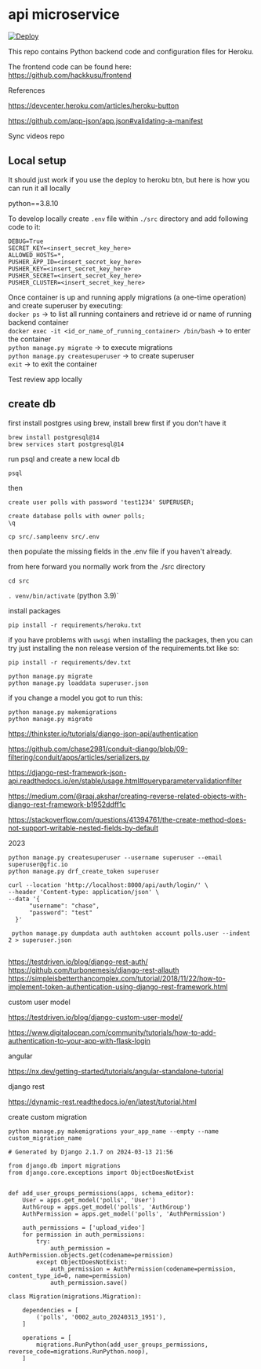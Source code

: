 # api microservice

<a href="https://heroku.com/deploy?template=https://github.com/hackkusu/backend.git">
  <img src="https://www.herokucdn.com/deploy/button.svg" alt="Deploy">
</a>

This repo contains Python backend code and configuration files for Heroku. 

The frontend code can be found here:
https://github.com/hackkusu/frontend


References

https://devcenter.heroku.com/articles/heroku-button

https://github.com/app-json/app.json#validating-a-manifest

Sync videos repo

## Local setup

It should just work if you use the deploy to heroku btn, but here is how you can run it all locally

python==3.8.10

To develop locally create `.env` file within `./src` directory and add following code to it:  
```
DEBUG=True
SECRET_KEY=<insert_secret_key_here>
ALLOWED_HOSTS=*,
PUSHER_APP_ID=<insert_secret_key_here>
PUSHER_KEY=<insert_secret_key_here>
PUSHER_SECRET=<insert_secret_key_here>
PUSHER_CLUSTER=<insert_secret_key_here>
```

Once container is up and running apply migrations (a one-time operation) and create superuser by executing:  
`docker ps` -> to list all running containers and retrieve id or name of running backend container  
`docker exec -it <id_or_name_of_running_container> /bin/bash` -> to enter the container  
`python manage.py migrate` -> to execute migrations  
`python manage.py createsuperuser` -> to create superuser  
`exit` -> to exit the container  


Test review app locally

## create db
first install postgres using brew, install brew first if you don't have it

```shell
brew install postgresql@14
brew services start postgresql@14
```
run psql and create a new local db

```shell
psql
```
then
```shell
create user polls with password 'test1234' SUPERUSER;
```
```shell
create database polls with owner polls;
\q
```

```shell
cp src/.sampleenv src/.env
```
then populate the missing fields in the .env file if you haven't already. 

from here forward you normally work from the ./src directory

```shell
cd src

```

`. venv/bin/activate` (python 3.9)`

install packages
```
pip install -r requirements/heroku.txt
```
if you have problems with `uwsgi` when installing the packages, then you can try just installing the non release version of the requirements.txt like so:
```shell
pip install -r requirements/dev.txt
```

```shell
python manage.py migrate
python manage.py loaddata superuser.json

```

if you change a model you got to run this:
```shell
python manage.py makemigrations
python manage.py migrate
````


https://thinkster.io/tutorials/django-json-api/authentication

https://github.com/chase2981/conduit-django/blob/09-filtering/conduit/apps/articles/serializers.py

https://django-rest-framework-json-api.readthedocs.io/en/stable/usage.html#queryparametervalidationfilter

https://medium.com/@raaj.akshar/creating-reverse-related-objects-with-django-rest-framework-b1952ddff1c

https://stackoverflow.com/questions/41394761/the-create-method-does-not-support-writable-nested-fields-by-default

2023

```shell
python manage.py createsuperuser --username superuser --email superuser@gfic.io
python manage.py drf_create_token superuser
```

```
curl --location 'http://localhost:8000/api/auth/login/' \
--header 'Content-type: application/json' \
--data '{
      "username": "chase",
      "password": "test"
  }'
```

```shell
 python manage.py dumpdata auth authtoken account polls.user --indent 2 > superuser.json


```


https://testdriven.io/blog/django-rest-auth/
https://github.com/turbonemesis/django-rest-allauth
https://simpleisbetterthancomplex.com/tutorial/2018/11/22/how-to-implement-token-authentication-using-django-rest-framework.html

custom user model

https://testdriven.io/blog/django-custom-user-model/

https://www.digitalocean.com/community/tutorials/how-to-add-authentication-to-your-app-with-flask-login

angular

https://nx.dev/getting-started/tutorials/angular-standalone-tutorial

django rest

https://dynamic-rest.readthedocs.io/en/latest/tutorial.html

create custom migration

```shell
python manage.py makemigrations your_app_name --empty --name custom_migration_name

```

```shell
# Generated by Django 2.1.7 on 2024-03-13 21:56

from django.db import migrations
from django.core.exceptions import ObjectDoesNotExist


def add_user_groups_permissions(apps, schema_editor):
    User = apps.get_model('polls', 'User')
    AuthGroup = apps.get_model('polls', 'AuthGroup')
    AuthPermission = apps.get_model('polls', 'AuthPermission')

    auth_permissions = ['upload_video']
    for permission in auth_permissions:
        try:
            auth_permission = AuthPermission.objects.get(codename=permission)
        except ObjectDoesNotExist:
            auth_permission = AuthPermission(codename=permission, content_type_id=0, name=permission)
            auth_permission.save()

class Migration(migrations.Migration):

    dependencies = [
        ('polls', '0002_auto_20240313_1951'),
    ]

    operations = [
        migrations.RunPython(add_user_groups_permissions, reverse_code=migrations.RunPython.noop),
    ]

```
